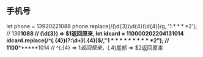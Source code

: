 ## 手机号
let phone = 13920221088
phone.replace(/(\d{3})\d{4}(\d{4})/g, '$1****$2');  // 139****1088
// (\d{3}) => $1返回原来,
let idcard = 110000202204131014
idcard.replace(/^(.{4})(?:\d+)(.{4})$/,"$1**********$2"); // 1100**********1014
// ^(.{4} => $1返回原来，(.{4})$尾部 => $2返回原来